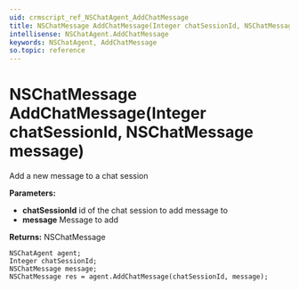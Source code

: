 ```yaml
---
uid: crmscript_ref_NSChatAgent_AddChatMessage
title: NSChatMessage AddChatMessage(Integer chatSessionId, NSChatMessage message)
intellisense: NSChatAgent.AddChatMessage
keywords: NSChatAgent, AddChatMessage
so.topic: reference
---
```


# NSChatMessage AddChatMessage(Integer chatSessionId, NSChatMessage message)

Add a new message to a chat session

**Parameters:**
 - **chatSessionId** id of the chat session to add message to
 - **message** Message to add

**Returns:** NSChatMessage

```crmscript
NSChatAgent agent;
Integer chatSessionId;
NSChatMessage message;
NSChatMessage res = agent.AddChatMessage(chatSessionId, message);
```

